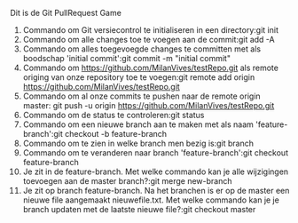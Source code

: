Dit is de Git PullRequest Game

1. Commando om Git versiecontrol te initialiseren in een directory:git init
2. Commando om alle changes toe te voegen aan de commit:git add -A
3. Commando om alles toegevoegde changes te committen met als boodschap 'initial commit':git commit -m "initial commit"
4. Commando om https://github.com/MilanVives/testRepo.git als remote origing van onze repository toe te voegen:git remote add origin https://github.com/MilanVives/testRepo.git
5. Commando om al onze commits te pushen naar de remote origin master: git push -u origin https://github.com/MilanVives/testRepo.git
6. Commando om de status te controleren:git status
7. Commando om een nieuwe branch aan te maken met als naam 'feature-branch':git checkout -b feature-branch
8. Commando om te zien in welke branch men bezig is:git branch
9. Commando om te veranderen naar branch 'feature-branch':git checkout feature-branch
10. Je zit in de feature-branch. Met welke commando kan je alle wijzigingen toevoegen aan de master branch?:git merge new-branch
11. Je zit op branch feature-branch. Na het branchen is er op de master een nieuwe file aangemaakt nieuwefile.txt. Met welke commando kan je je branch updaten met de laatste nieuwe file?:git checkout master
